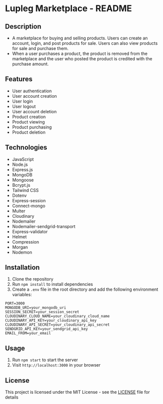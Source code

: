 # Lupleg Marketplace - README

## Description

- A marketplace for buying and selling products. Users can create an account, login, and post products for sale. Users can also view products for sale and purchase them.
- When a user purchases a product, the product is removed from the marketplace and the user who posted the product is credited with the purchase amount.

## Features

- User authentication
- User account creation
- User login
- User logout
- User account deletion
- Product creation
- Product viewing
- Product purchasing
- Product deletion

## Technologies

- JavaScript
- Node.js
- Express.js
- MongoDB
- Mongoose
- Bcrypt.js
- Tailwind CSS
- Dotenv
- Express-session
- Connect-mongo
- Multer
- Cloudinary
- Nodemailer
- Nodemailer-sendgrid-transport
- Express-validator
- Helmet
- Compression
- Morgan
- Nodemon

## Installation

1. Clone the repository
2. Run `npm install` to install dependencies
3. Create a `.env` file in the root directory and add the following environment variables:

```
PORT=3000
MONGODB_URI=your_mongodb_uri
SESSION_SECRET=your_session_secret
CLOUDINARY_CLOUD_NAME=your_cloudinary_cloud_name
CLOUDINARY_API_KEY=your_cloudinary_api_key
CLOUDINARY_API_SECRET=your_cloudinary_api_secret
SENDGRID_API_KEY=your_sendgrid_api_key
EMAIL_FROM=your_email
```

## Usage

1. Run `npm start` to start the server
2. Visit `http://localhost:3000` in your browser

## License

This project is licensed under the MIT License - see the [LICENSE](LICENSE) file for details

```

```
